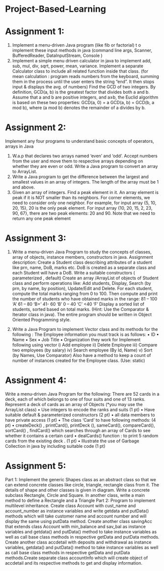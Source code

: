 # Project-Based-Learning

# Assignment 1:
1) Implement a menu-driven Java program (like fib or factorial) t o implement these input methods in java (command line args, Scanner, BufferedReader, DataInputStream, Console )
2) Implement a simple menu driven calculator in java to implement add, sub, mul, div, sqrt, power, mean, variance. Implement a separate Calculator class to include all related function inside that class. (for mean calculation : program reads numbers from the keyboard, summing them in the process until the user enters the string “end”. It then stops input & displays the avg. of numbers) Find the GCD of two integers. By definition, GCD(a, b) is the greatest factor that divides both a and b. Assume that a and b are positive integers, and a≥b, the Euclid algorithm is based on these two properties: GCD(a, 0) = a GCD(a, b) = GCD(b, a mod b), where (a mod b) denotes the remainder of a divides by b.


# Assignment 2:
Implement any four programs to understand basic concepts of operators, arrays in Java
1. W.a.p that declares two arrays named ‘even’ and ‘odd’. Accept numbers from the user
and move them to respective arrays depending on whether they are even or odd.
Write a Java program to convert an array to ArrayList.
2. Write a Java program to get the difference between the largest and smallest values in an
array of integers. The length of the array must be 1 and above.
3. Given an array of integers. Find a peak element in it. An array element is peak if it is
NOT smaller than its neighbors. For corner elements, we need to consider only one
neighbor. For example, for input array {5, 10, 20, 15}, 20 is the only peak element. For
input array {10, 20, 15, 2, 23, 90, 67}, there are two peak elements: 20 and 90. Note that
we need to return any one peak element


# Assignment 3:
1. Write a menu-driven Java Program to study the concepts of classes, array of objects, instance
members, constructors in java.
Assignment description: Create a Student class describing attributes of a student like prn, name, DoB,
marks etc. DoB is created as a separate class and each Student will have a DoB.
Write a suitable constructors ( parameterized , default)
Create an array /ArrayList of objects of Student class and perform operations like:
Add students, Display, Search (by prn, by name, by position), Update/Edit and Delete.
For each student, compute the total marks ranging from 0 to 100. Then compute and print the number of
students who have obtained marks in the range:
81 – 100 ‘A’
61 – 80 ‘B+’
41- 60 ‘B’
0 – 40 ‘C’
<40 ‘F’
Display a sorted list of students, sorted based on total marks. (Hint: Use the Comparator & Iterator class
in java). The entire program should be written in Object Oriented Programming style.

2. Write a Java Program to implement Vector class and its methods for the following :
The Employee information you must track is as follows:
▪ ID
▪ Name
▪ Sex
▪ Job Title
▪ Organization they work for
Implement following using vector
i) Add employee
ii) Delete Employee
iii) Compare two employees (by salary)
iv) Search employee (By Id, Name)
v) Sort (by Names, Use Comparator)
Also have a method to keep a count of number of instances created for the Employee class.
(Use: static)

# Assignment 4:
Write a menu-driven Java Program for the following:
There are 52 cards in a deck, each of which belongs to one of four suits and one of 13 ranks. Represent a deck of cards as an array of Objects (*you may use the ArrayList class)
•	Use integers to encode the ranks and suits (1 pt)
•	Have suitable default & parameterized constructors (2 pt)
•	all data members to have private access (1 pt)
•	The class ‘Card’ to have following methods: (4 pt)
•	createDeck() , printCard(), printDeck (), sameCard(), compareCard(), sortCard() , findCard() which searches through an array of Cards to see whether it contains a certain card 
•	dealCards() function :  to print 5 random cards from the existing deck . (1 pt)
•	Illustrate the use of Garbage Collection in java by including suitable code (1 pt)

# Assignment 5:
Part 1:
Implement the generic Shapes class as an abstract class so that we can extend concrete classes like circle, triangle, rectangle class from it. The details of shape and other classes is given in diagram. Write a concrete subclass Rectangle, Circle and Square. In another class, write a main method to define a Rectangle and a Triangle 
Part 2:
Program to implement multilevel inheritance. Create class Account with cust_name and account_number as instance variables and write getdata and putData()  methods which will take customer name and account number and will display the same using putData method. Create another class savingAcc that extends class Account with min_balance and sav_bal as instance variables and getdata() and putData() method to take instance variables as well as call base class methods in respective getData and putData methods. Create another class accdetail with deposits and withdrawal as instance variables, getdata() and putData() method to take instance variables as well as call base class methods in respective getData and putData methods.Create separate class accountInfo which will create object of accdetail and its respective methods to get and display information.
